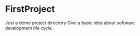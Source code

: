 # FirstProject
Just a demo project directory
Give a basic idea about software development life cycle.
